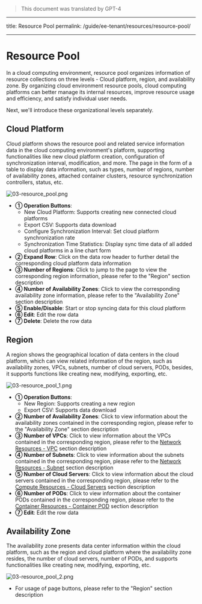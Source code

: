 > This document was translated by GPT-4

---

title: Resource Pool
permalink: /guide/ee-tenant/resources/resource-pool/

---

# Resource Pool

In a cloud computing environment, resource pool organizes information of resource collections on three levels - Cloud platform, region, and availability zone. By organizing cloud environment resource pools, cloud computing platforms can better manage its internal resources, improve resource usage and efficiency, and satisfy individual user needs.

Next, we'll introduce these organizational levels separately.

## Cloud Platform

Cloud platform shows the resource pool and related service information data in the cloud computing environment's platform, supporting functionalities like new cloud platform creation, configuration of synchronization interval, modification, and more. The page in the form of a table to display data information, such as types, number of regions, number of availability zones, attached container clusters, resource synchronization controllers, status, etc.

![03-resource_pool.png](https://yunshan-guangzhou.oss-cn-beijing.aliyuncs.com/pub/pic/20230424644643e1209c0.png)

- **① Operation Buttons**:
  - New Cloud Platform: Supports creating new connected cloud platforms
  - Export CSV: Supports data download
  - Configure Synchronization Interval: Set cloud platform synchronization rate
  - Synchronization Time Statistics: Display sync time data of all added cloud platforms in a line chart form
- **② Expand Row**: Click on the data row header to further detail the corresponding cloud platform data information
- **③ Number of Regions**: Click to jump to the page to view the corresponding region information, please refer to the "Region" section description
- **④ Number of Availability Zones**: Click to view the corresponding availability zone information, please refer to the "Availability Zone" section description
- **⑤ Enable/Disable**: Start or stop syncing data for this cloud platform
- **⑥ Edit**: Edit the row data
- **⑦ Delete**: Delete the row data

## Region

A region shows the geographical location of data centers in the cloud platform, which can view related information of the region, such as availability zones, VPCs, subnets, number of cloud servers, PODs, besides, it supports functions like creating new, modifying, exporting, etc.

![03-resource_pool_1.png](https://yunshan-guangzhou.oss-cn-beijing.aliyuncs.com/pub/pic/20230424644650cec4b7f.png)

- **① Operation Buttons**:
  - New Region: Supports creating a new region
  - Export CSV: Supports data download
- **② Number of Availability Zones**: Click to view information about the availability zones contained in the corresponding region, please refer to the "Availability Zone" section description
- **③ Number of VPCs**: Click to view information about the VPCs contained in the corresponding region, please refer to the [Network Resources - VPC](./network-resources/) section description
- **④ Number of Subnets**: Click to view information about the subnets contained in the corresponding region, please refer to the [Network Resources - Subnet](./network-resources/) section description
- **⑤ Number of Cloud Servers**: Click to view information about the cloud servers contained in the corresponding region, please refer to the [Compute Resources - Cloud Servers](./network-resources/) section description
- **⑥ Number of PODs**: Click to view information about the container PODs contained in the corresponding region, please refer to the [Container Resources - Container POD](./network-resources/) section description
- **⑦ Edit**: Edit the row data

## Availability Zone

The availability zone presents data center information within the cloud platform, such as the region and cloud platform where the availability zone resides, the number of cloud servers, number of PODs, and supports functionalities like creating new, modifying, exporting, etc.

![03-resource_pool_2.png](https://yunshan-guangzhou.oss-cn-beijing.aliyuncs.com/pub/pic/20230425644783b74e992.png)

- For usage of page buttons, please refer to the "Region" section description
